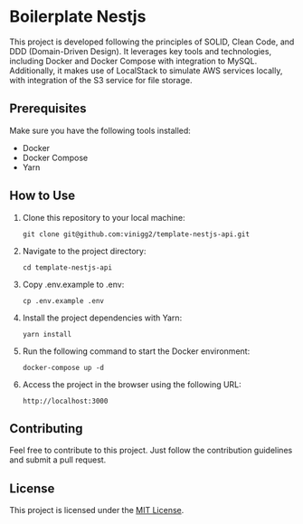 # Boilerplate Nestjs

This project is developed following the principles of SOLID, Clean Code, and DDD (Domain-Driven Design). It leverages key tools and technologies, including Docker and Docker Compose with integration to MySQL. Additionally, it makes use of LocalStack to simulate AWS services locally, with integration of the S3 service for file storage.

## Prerequisites

Make sure you have the following tools installed:

- Docker
- Docker Compose
- Yarn

## How to Use

1. Clone this repository to your local machine:

    ```
    git clone git@github.com:vinigg2/template-nestjs-api.git
    ```

2. Navigate to the project directory:

    ```
    cd template-nestjs-api
    ```

3. Copy .env.example to .env:

    ```
    cp .env.example .env
    ```

4. Install the project dependencies with Yarn:

    ```
    yarn install
    ```

5. Run the following command to start the Docker environment:

    ```
    docker-compose up -d
    ```

6. Access the project in the browser using the following URL:

    ```
    http://localhost:3000
    ```

## Contributing

Feel free to contribute to this project. Just follow the contribution guidelines and submit a pull request.

## License

This project is licensed under the [MIT License](https://opensource.org/licenses/MIT).